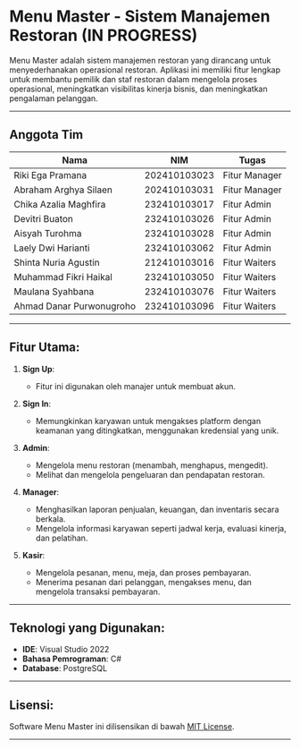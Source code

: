# Menu Master - Sistem Manajemen Restoran (IN PROGRESS)

Menu Master adalah sistem manajemen restoran yang dirancang untuk menyederhanakan operasional restoran. Aplikasi ini memiliki fitur lengkap untuk membantu pemilik dan staf restoran dalam mengelola proses operasional, meningkatkan visibilitas kinerja bisnis, dan meningkatkan pengalaman pelanggan.

---

## Anggota Tim

| Nama                      | NIM          | Tugas                |
|---------------------------|--------------|----------------------|
| Riki Ega Pramana          | 202410103023 | Fitur Manager        |
| Abraham Arghya Silaen     | 202410103031 | Fitur Manager        |
| Chika Azalia Maghfira     | 232410103017 | Fitur Admin          |
| Devitri Buaton            | 232410103026 | Fitur Admin          |
| Aisyah Turohma            | 232410103028 | Fitur Admin          |
| Laely Dwi Harianti        | 232410103062 | Fitur Admin          |
| Shinta Nuria Agustin      | 212410103016 | Fitur Waiters        |
| Muhammad Fikri Haikal     | 232410103050 | Fitur Waiters        |
| Maulana Syahbana          | 232410103076 | Fitur Waiters        |
| Ahmad Danar Purwonugroho  | 232410103096 | Fitur Waiters        |

---

## Fitur Utama:

1. **Sign Up**:
   - Fitur ini digunakan oleh manajer untuk membuat akun.

2. **Sign In**:
   - Memungkinkan karyawan untuk mengakses platform dengan keamanan yang ditingkatkan, menggunakan kredensial yang unik.

3. **Admin**:
   - Mengelola menu restoran (menambah, menghapus, mengedit).
   - Melihat dan mengelola pengeluaran dan pendapatan restoran.

4. **Manager**:
   - Menghasilkan laporan penjualan, keuangan, dan inventaris secara berkala.
   - Mengelola informasi karyawan seperti jadwal kerja, evaluasi kinerja, dan pelatihan.

5. **Kasir**:
   - Mengelola pesanan, menu, meja, dan proses pembayaran.
   - Menerima pesanan dari pelanggan, mengakses menu, dan mengelola transaksi pembayaran.

---

## Teknologi yang Digunakan:

- **IDE**: Visual Studio 2022
- **Bahasa Pemrograman**: C#
- **Database**: PostgreSQL

---

## Lisensi:

Software Menu Master ini dilisensikan di bawah [MIT License](LICENSE).

---

